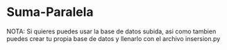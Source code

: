 # Suma-Paralela
NOTA:
Si quieres puedes usar la base de datos subida, asi como tambien puedes crear tu propia base de datos y llenarlo con el archivo insersion.py
